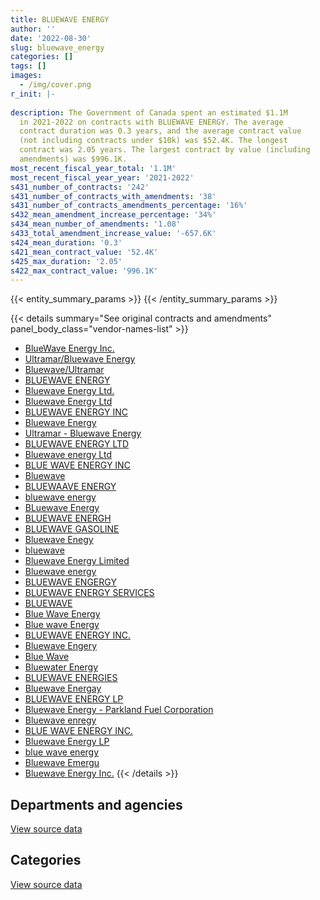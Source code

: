 ```yaml
---
title: BLUEWAVE ENERGY
author: ''
date: '2022-08-30'
slug: bluewave_energy
categories: []
tags: []
images:
  - /img/cover.png
r_init: |-
  
description: The Government of Canada spent an estimated $1.1M
  in 2021-2022 on contracts with BLUEWAVE ENERGY. The average
  contract duration was 0.3 years, and the average contract value
  (not including contracts under $10k) was $52.4K. The longest
  contract was 2.05 years. The largest contract by value (including
  amendments) was $996.1K.
most_recent_fiscal_year_total: '1.1M'
most_recent_fiscal_year_year: '2021-2022'
s431_number_of_contracts: '242'
s431_number_of_contracts_with_amendments: '38'
s431_number_of_contracts_amendments_percentage: '16%'
s432_mean_amendment_increase_percentage: '34%'
s434_mean_number_of_amendments: '1.08'
s433_total_amendment_increase_value: '-657.6K'
s424_mean_duration: '0.3'
s421_mean_contract_value: '52.4K'
s425_max_duration: '2.05'
s422_max_contract_value: '996.1K'
---
```


<script src="/rmarkdown-libs/htmlwidgets/htmlwidgets.js"></script>
<link href="/rmarkdown-libs/datatables-css/datatables-crosstalk.css" rel="stylesheet" />
<script src="/rmarkdown-libs/datatables-binding/datatables.js"></script>
<script src="/rmarkdown-libs/jquery/jquery-3.6.0.min.js"></script>
<link href="/rmarkdown-libs/dt-core-bootstrap/css/dataTables.bootstrap.min.css" rel="stylesheet" />
<link href="/rmarkdown-libs/dt-core-bootstrap/css/dataTables.bootstrap.extra.css" rel="stylesheet" />
<script src="/rmarkdown-libs/dt-core-bootstrap/js/jquery.dataTables.min.js"></script>
<script src="/rmarkdown-libs/dt-core-bootstrap/js/dataTables.bootstrap.min.js"></script>
<link href="/rmarkdown-libs/crosstalk/css/crosstalk.min.css" rel="stylesheet" />
<script src="/rmarkdown-libs/crosstalk/js/crosstalk.min.js"></script>
<script src="/rmarkdown-libs/htmlwidgets/htmlwidgets.js"></script>
<link href="/rmarkdown-libs/datatables-css/datatables-crosstalk.css" rel="stylesheet" />
<script src="/rmarkdown-libs/datatables-binding/datatables.js"></script>
<script src="/rmarkdown-libs/jquery/jquery-3.6.0.min.js"></script>
<link href="/rmarkdown-libs/dt-core-bootstrap/css/dataTables.bootstrap.min.css" rel="stylesheet" />
<link href="/rmarkdown-libs/dt-core-bootstrap/css/dataTables.bootstrap.extra.css" rel="stylesheet" />
<script src="/rmarkdown-libs/dt-core-bootstrap/js/jquery.dataTables.min.js"></script>
<script src="/rmarkdown-libs/dt-core-bootstrap/js/dataTables.bootstrap.min.js"></script>
<link href="/rmarkdown-libs/crosstalk/css/crosstalk.min.css" rel="stylesheet" />
<script src="/rmarkdown-libs/crosstalk/js/crosstalk.min.js"></script>

{{< entity_summary_params >}}
{{< /entity_summary_params >}}

{{< details summary="See original contracts and amendments" panel_body_class="vendor-names-list" >}}
- [BlueWave Energy Inc.](https://search.open.canada.ca/en/ct/?sort=contract_value_f%20desc&page=1&search_text=%22BlueWave%20Energy%20Inc.%22)
- [Ultramar/Bluewave Energy](https://search.open.canada.ca/en/ct/?sort=contract_value_f%20desc&page=1&search_text=%22Ultramar%2fBluewave%20Energy%22)
- [Bluewave/Ultramar](https://search.open.canada.ca/en/ct/?sort=contract_value_f%20desc&page=1&search_text=%22Bluewave%2fUltramar%22)
- [BLUEWAVE ENERGY](https://search.open.canada.ca/en/ct/?sort=contract_value_f%20desc&page=1&search_text=%22BLUEWAVE%20ENERGY%22)
- [Bluewave Energy Ltd.](https://search.open.canada.ca/en/ct/?sort=contract_value_f%20desc&page=1&search_text=%22Bluewave%20Energy%20Ltd.%22)
- [Bluewave Energy Ltd](https://search.open.canada.ca/en/ct/?sort=contract_value_f%20desc&page=1&search_text=%22Bluewave%20Energy%20Ltd%22)
- [BLUEWAVE ENERGY INC](https://search.open.canada.ca/en/ct/?sort=contract_value_f%20desc&page=1&search_text=%22BLUEWAVE%20ENERGY%20INC%22)
- [Bluewave Energy](https://search.open.canada.ca/en/ct/?sort=contract_value_f%20desc&page=1&search_text=%22Bluewave%20Energy%22)
- [Ultramar - Bluewave Energy](https://search.open.canada.ca/en/ct/?sort=contract_value_f%20desc&page=1&search_text=%22Ultramar%20-%20Bluewave%20Energy%22)
- [BLUEWAVE ENERGY LTD](https://search.open.canada.ca/en/ct/?sort=contract_value_f%20desc&page=1&search_text=%22BLUEWAVE%20ENERGY%20LTD%22)
- [Bluewave energy Ltd](https://search.open.canada.ca/en/ct/?sort=contract_value_f%20desc&page=1&search_text=%22Bluewave%20energy%20Ltd%22)
- [BLUE WAVE ENERGY INC](https://search.open.canada.ca/en/ct/?sort=contract_value_f%20desc&page=1&search_text=%22BLUE%20WAVE%20ENERGY%20INC%22)
- [Bluewave](https://search.open.canada.ca/en/ct/?sort=contract_value_f%20desc&page=1&search_text=%22Bluewave%22)
- [BLUEWAAVE ENERGY](https://search.open.canada.ca/en/ct/?sort=contract_value_f%20desc&page=1&search_text=%22BLUEWAAVE%20ENERGY%22)
- [bluewave energy](https://search.open.canada.ca/en/ct/?sort=contract_value_f%20desc&page=1&search_text=%22bluewave%20energy%22)
- [BLuewave Energy](https://search.open.canada.ca/en/ct/?sort=contract_value_f%20desc&page=1&search_text=%22BLuewave%20Energy%22)
- [BLUEWAVE ENERGH](https://search.open.canada.ca/en/ct/?sort=contract_value_f%20desc&page=1&search_text=%22BLUEWAVE%20ENERGH%22)
- [BLUEWAVE GASOLINE](https://search.open.canada.ca/en/ct/?sort=contract_value_f%20desc&page=1&search_text=%22BLUEWAVE%20GASOLINE%22)
- [Bluewave Enegy](https://search.open.canada.ca/en/ct/?sort=contract_value_f%20desc&page=1&search_text=%22Bluewave%20Enegy%22)
- [bluewave](https://search.open.canada.ca/en/ct/?sort=contract_value_f%20desc&page=1&search_text=%22bluewave%22)
- [Bluewave Energy Limited](https://search.open.canada.ca/en/ct/?sort=contract_value_f%20desc&page=1&search_text=%22Bluewave%20Energy%20Limited%22)
- [Bluewave energy](https://search.open.canada.ca/en/ct/?sort=contract_value_f%20desc&page=1&search_text=%22Bluewave%20energy%22)
- [BLUEWAVE ENGERGY](https://search.open.canada.ca/en/ct/?sort=contract_value_f%20desc&page=1&search_text=%22BLUEWAVE%20ENGERGY%22)
- [BLUEWAVE ENERGY SERVICES](https://search.open.canada.ca/en/ct/?sort=contract_value_f%20desc&page=1&search_text=%22BLUEWAVE%20ENERGY%20SERVICES%22)
- [BLUEWAVE](https://search.open.canada.ca/en/ct/?sort=contract_value_f%20desc&page=1&search_text=%22BLUEWAVE%22)
- [Blue Wave Energy](https://search.open.canada.ca/en/ct/?sort=contract_value_f%20desc&page=1&search_text=%22Blue%20Wave%20Energy%22)
- [Blue wave Energy](https://search.open.canada.ca/en/ct/?sort=contract_value_f%20desc&page=1&search_text=%22Blue%20wave%20Energy%22)
- [BLUEWAVE ENERGY INC.](https://search.open.canada.ca/en/ct/?sort=contract_value_f%20desc&page=1&search_text=%22BLUEWAVE%20ENERGY%20INC.%22)
- [Bluewave Engery](https://search.open.canada.ca/en/ct/?sort=contract_value_f%20desc&page=1&search_text=%22Bluewave%20Engery%22)
- [Blue Wave](https://search.open.canada.ca/en/ct/?sort=contract_value_f%20desc&page=1&search_text=%22Blue%20Wave%22)
- [Bluewater Energy](https://search.open.canada.ca/en/ct/?sort=contract_value_f%20desc&page=1&search_text=%22Bluewater%20Energy%22)
- [BLUEWAVE ENERGIES](https://search.open.canada.ca/en/ct/?sort=contract_value_f%20desc&page=1&search_text=%22BLUEWAVE%20ENERGIES%22)
- [Bluewave Energay](https://search.open.canada.ca/en/ct/?sort=contract_value_f%20desc&page=1&search_text=%22Bluewave%20Energay%22)
- [BLUEWAVE ENERGY LP](https://search.open.canada.ca/en/ct/?sort=contract_value_f%20desc&page=1&search_text=%22BLUEWAVE%20ENERGY%20LP%22)
- [Bluewave Energy - Parkland Fuel Corporation](https://search.open.canada.ca/en/ct/?sort=contract_value_f%20desc&page=1&search_text=%22Bluewave%20Energy%20-%20Parkland%20Fuel%20Corporation%22)
- [Bluewave enregy](https://search.open.canada.ca/en/ct/?sort=contract_value_f%20desc&page=1&search_text=%22Bluewave%20enregy%22)
- [BLUE WAVE ENERGY INC.](https://search.open.canada.ca/en/ct/?sort=contract_value_f%20desc&page=1&search_text=%22BLUE%20WAVE%20ENERGY%20INC.%22)
- [Bluewave Energy LP](https://search.open.canada.ca/en/ct/?sort=contract_value_f%20desc&page=1&search_text=%22Bluewave%20Energy%20LP%22)
- [blue wave energy](https://search.open.canada.ca/en/ct/?sort=contract_value_f%20desc&page=1&search_text=%22blue%20wave%20energy%22)
- [Bluewave Emergu](https://search.open.canada.ca/en/ct/?sort=contract_value_f%20desc&page=1&search_text=%22Bluewave%20Emergu%22)
- [Bluewave Energy Inc.](https://search.open.canada.ca/en/ct/?sort=contract_value_f%20desc&page=1&search_text=%22Bluewave%20Energy%20Inc.%22)
{{< /details >}}

## Departments and agencies

<div id="htmlwidget-1" style="width:100%;height:auto;" class="datatables html-widget"></div>
<script type="application/json" data-for="htmlwidget-1">{"x":{"style":"bootstrap","filter":"none","vertical":false,"data":[["<a href=\"/departments/aafc-aac/\">Agriculture and Agri-Food Canada<\/a>","<a href=\"/departments/csc-scc/\">Correctional Service of Canada<\/a>","<a href=\"/departments/dfo-mpo/\">Fisheries and Oceans Canada<\/a>","<a href=\"/departments/dnd-mdn/\">National Defence<\/a>","<a href=\"/departments/nrc-cnrc/\">National Research Council Canada<\/a>","<a href=\"/departments/rcmp-grc/\">Royal Canadian Mounted Police<\/a>"],[94474.97,165784.5,42220.54,1758019.08,null,414888.11],[19366.03,159285,24205.42,1916617,null,220068.68],[null,null,null,null,null,62806.42],[111562.98,326423.01,null,239813.03,11300,431760.71]],"container":"<table class=\"table table-striped table-hover row-border order-column display\">\n  <thead>\n    <tr>\n      <th>Department<\/th>\n      <th>2018-2019<\/th>\n      <th>2019-2020<\/th>\n      <th>2020-2021<\/th>\n      <th>2021-2022<\/th>\n    <\/tr>\n  <\/thead>\n<\/table>","options":{"order":[[4,"desc"]],"pageLength":10,"autoWidth":true,"columnDefs":[{"targets":1,"render":"function(data, type, row, meta) {\n    return type !== 'display' ? data : DTWidget.formatCurrency(data, \"$\", 2, 3, \",\", \".\", true, null);\n  }"},{"targets":2,"render":"function(data, type, row, meta) {\n    return type !== 'display' ? data : DTWidget.formatCurrency(data, \"$\", 2, 3, \",\", \".\", true, null);\n  }"},{"targets":3,"render":"function(data, type, row, meta) {\n    return type !== 'display' ? data : DTWidget.formatCurrency(data, \"$\", 2, 3, \",\", \".\", true, null);\n  }"},{"targets":4,"render":"function(data, type, row, meta) {\n    return type !== 'display' ? data : DTWidget.formatCurrency(data, \"$\", 2, 3, \",\", \".\", true, null);\n  }"},{"width":"16%","targets":[1,2,3,4]},{"className":"dt-right","targets":[1,2,3,4]}],"orderClasses":false}},"evals":["options.columnDefs.0.render","options.columnDefs.1.render","options.columnDefs.2.render","options.columnDefs.3.render"],"jsHooks":[]}</script>
<p class="text-right">
<a href="https://github.com/GoC-Spending/contracts-data/tree/main/data/out/vendors/bluewave_energy/summary_by_fiscal_year_by_department.csv" class="source-data-link btn btn-link">View source data</a>
</p>

## Categories

<div id="htmlwidget-2" style="width:100%;height:auto;" class="datatables html-widget"></div>
<script type="application/json" data-for="htmlwidget-2">{"x":{"style":"bootstrap","filter":"none","vertical":false,"data":[["<a href=\"/categories/defence/\">Defence<\/a>","<a href=\"/categories/transportation_and_logistics/\">Transportation and logistics<\/a>"],[1758019.08,717368.12],[1916617,422925.13],[null,62806.42],[239813.03,881046.7]],"container":"<table class=\"table table-striped table-hover row-border order-column display\">\n  <thead>\n    <tr>\n      <th>Category<\/th>\n      <th>2018-2019<\/th>\n      <th>2019-2020<\/th>\n      <th>2020-2021<\/th>\n      <th>2021-2022<\/th>\n    <\/tr>\n  <\/thead>\n<\/table>","options":{"order":[[4,"desc"]],"dom":"t","pageLength":30,"autoWidth":true,"columnDefs":[{"targets":1,"render":"function(data, type, row, meta) {\n    return type !== 'display' ? data : DTWidget.formatCurrency(data, \"$\", 2, 3, \",\", \".\", true, null);\n  }"},{"targets":2,"render":"function(data, type, row, meta) {\n    return type !== 'display' ? data : DTWidget.formatCurrency(data, \"$\", 2, 3, \",\", \".\", true, null);\n  }"},{"targets":3,"render":"function(data, type, row, meta) {\n    return type !== 'display' ? data : DTWidget.formatCurrency(data, \"$\", 2, 3, \",\", \".\", true, null);\n  }"},{"targets":4,"render":"function(data, type, row, meta) {\n    return type !== 'display' ? data : DTWidget.formatCurrency(data, \"$\", 2, 3, \",\", \".\", true, null);\n  }"},{"width":"16%","targets":[1,2,3,4]},{"className":"dt-right","targets":[1,2,3,4]}],"orderClasses":false,"lengthMenu":[10,25,30,50,100]}},"evals":["options.columnDefs.0.render","options.columnDefs.1.render","options.columnDefs.2.render","options.columnDefs.3.render"],"jsHooks":[]}</script>
<p class="text-right">
<a href="https://github.com/GoC-Spending/contracts-data/tree/main/data/out/vendors/bluewave_energy/summary_by_fiscal_year_by_category.csv" class="source-data-link btn btn-link">View source data</a>
</p>

